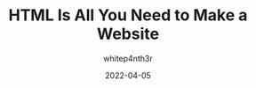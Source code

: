 ---
author: whitep4nth3r
date: 2022-04-05
publisher: thepracticaldev
tags:
  - html
target_url: https://dev.to/whitep4nth3r/html-is-all-you-need-to-make-a-website-1iig
title: HTML Is All You Need to Make a Website
---